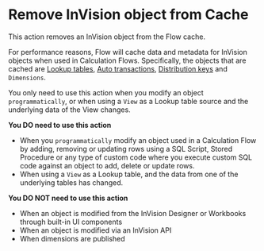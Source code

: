# Remove InVision object from Cache

This action removes an InVision object from the Flow cache. 

For performance reasons, Flow will cache data and metadata for InVision objects when used in Calculation Flows. Specifically, the objects that are cached are [Lookup tables](../profitbase-invision/calculation-flow/lookup-tables.md), [Auto transactions](../profitbase-invision/calculation-flow/auto-transactions.md), [Distribution keys](../profitbase-invision/calculation-flow/distribution-keys.md) and `Dimensions`.  

You only need to use this action when you modify an object `programmatically`, or when using a `View` as a Lookup table source and the underlying data of the View changes.

**You DO need to use this action**  
- When you `programmatically` modify an object used in a Calculation Flow by adding, removing or updating rows using a SQL Script, Stored Procedure or any type of custom code where you execute custom SQL code against an object to add, delete or update rows.
- When using a `View` as a Lookup table, and the data from one of the underlying tables has changed.


**You DO NOT need to use this action**  
- When an object is modified from the InVision Designer or Workbooks through built-in UI components
- When an object is modified via an InVision API
- When dimensions are published


